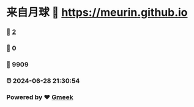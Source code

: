 # 来自月球 :link: https://meurin.github.io 
### :page_facing_up: [2](https://meurin.github.io/tag.html) 
### :speech_balloon: 0 
### :hibiscus: 9909 
### :alarm_clock: 2024-06-28 21:30:54 
### Powered by :heart: [Gmeek](https://github.com/Meekdai/Gmeek)
